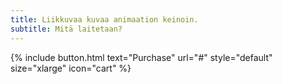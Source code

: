 ```yaml
---
title: Liikkuvaa kuvaa animaation keinoin.
subtitle: Mitä laitetaan?
---
```


{% include button.html text="Purchase" url="#" style="default" size="xlarge" icon="cart" %}
